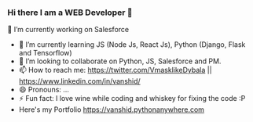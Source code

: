 ### Hi there I am a WEB Developer  👋
 🔭 I’m currently working on Salesforce
- 🌱 I’m currently learning JS (Node Js, React Js), Python (Django, Flask and Tensorflow)
- 👯 I’m looking to collaborate on Python, JS, Salesforce and PM.
- 📫 How to reach me: https://twitter.com/VmasklikeDybala || https://www.linkedin.com/in/vanshid/
- 😄 Pronouns: ...
- ⚡ Fun fact: I love wine while coding and whiskey for fixing the code :P 
- Here's my Portfolio https://vanshid.pythonanywhere.com

